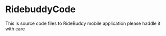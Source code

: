 # RidebuddyCode

This is source code files to RideBuddy mobile application please haddle it with care
